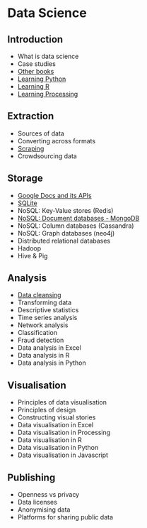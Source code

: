 Data Science
============

Introduction
------------
- What is data science
- Case studies
- [Other books](introduction/otherbooks.md)
- [Learning Python](introduction/learningpython.md)
- [Learning R](introduction/learningr.md)
- [Learning Processing](introduction/learningprocessing.md)

Extraction
----------
- Sources of data
- Converting across formats
- [Scraping](extraction/scraping.md)
- Crowdsourcing data

Storage
-------
- [Google Docs and its APIs](storage/googledocs.md)
- [SQLite](storage/sqlite.md)
- NoSQL: Key-Value stores (Redis)
- [NoSQL: Document databases - MongoDB](storage/mongodb.md)
- NoSQL: Column databases (Cassandra)
- NoSQL: Graph databases (neo4j)
- Distributed relational databases
- Hadoop
- Hive & Pig

Analysis
--------
- [Data cleansing](analysis/cleansing.md)
- Transforming data
- Descriptive statistics
- Time series analysis
- Network analysis
- Classification
- Fraud detection
- Data analysis in Excel
- Data analysis in R
- Data analysis in Python

Visualisation
-------------
- Principles of data visualisation
- Principles of design
- Constructing visual stories
- Data visualisation in Excel
- Data visualisation in Processing
- Data visualisation in R
- Data visualisation in Python
- Data visualisation in Javascript

Publishing
----------
- Openness vs privacy
- Data licenses
- Anonymising data
- Platforms for sharing public data

